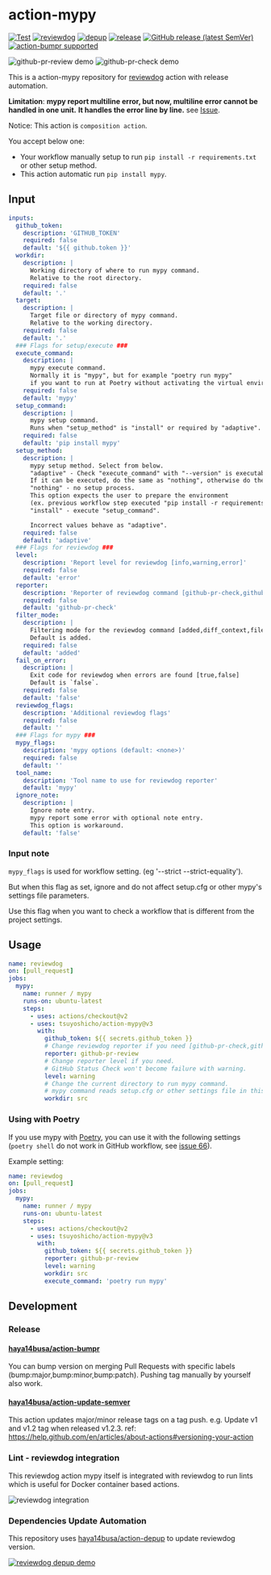 # action-mypy

[![Test](https://github.com/tsuyoshicho/action-mypy/workflows/Test/badge.svg)](https://github.com/tsuyoshicho/action-mypy/actions?query=workflow%3ATest)
[![reviewdog](https://github.com/tsuyoshicho/action-mypy/workflows/reviewdog/badge.svg)](https://github.com/tsuyoshicho/action-mypy/actions?query=workflow%3Areviewdog)
[![depup](https://github.com/tsuyoshicho/action-mypy/workflows/depup/badge.svg)](https://github.com/tsuyoshicho/action-mypy/actions?query=workflow%3Adepup)
[![release](https://github.com/tsuyoshicho/action-mypy/workflows/release/badge.svg)](https://github.com/tsuyoshicho/action-mypy/actions?query=workflow%3Arelease)
[![GitHub release (latest SemVer)](https://img.shields.io/github/v/release/tsuyoshicho/action-mypy?logo=github&sort=semver)](https://github.com/tsuyoshicho/action-mypy/releases)
[![action-bumpr supported](https://img.shields.io/badge/bumpr-supported-ff69b4?logo=github&link=https://github.com/haya14busa/action-bumpr)](https://github.com/haya14busa/action-bumpr)

![github-pr-review demo](https://user-images.githubusercontent.com/96727/101124511-93c38700-363a-11eb-9a3c-899e7052e60b.png)
![github-pr-check demo](https://user-images.githubusercontent.com/96727/101124474-83131100-363a-11eb-990f-0824dc13f3e1.png)

This is a action-mypy repository for [reviewdog](https://github.com/reviewdog/reviewdog) action with release automation.

**Limitation**:
**mypy report multiline error, but now, multiline error cannot be handled in one unit.**
**It handles the error line by line.**
see [Issue](https://github.com/tsuyoshicho/action-mypy/issues/38).

Notice:
This action is `composition action`.

You accept below one:

- Your workflow manually setup to run `pip install -r requirements.txt` or other setup method.
- This action automatic run `pip install mypy`.

## Input

```yaml
inputs:
  github_token:
    description: 'GITHUB_TOKEN'
    required: false
    default: '${{ github.token }}'
  workdir:
    description: |
      Working directory of where to run mypy command.
      Relative to the root directory.
    required: false
    default: '.'
  target:
    description: |
      Target file or directory of mypy command.
      Relative to the working directory.
    required: false
    default: '.'
  ### Flags for setup/execute ###
  execute_command:
    description: |
      mypy execute command.
      Normally it is "mypy", but for example "poetry run mypy"
      if you want to run at Poetry without activating the virtual environment.
    required: false
    default: 'mypy'
  setup_command:
    description: |
      mypy setup command.
      Runs when "setup_method" is "install" or required by "adaptive".
    required: false
    default: 'pip install mypy'
  setup_method:
    description: |
      mypy setup method. Select from below.
      "adaptive" - Check "execute_command" with "--version" is executable.
      If it can be executed, do the same as "nothing", otherwise do the same as "install".
      "nothing" - no setup process.
      This option expects the user to prepare the environment
      (ex. previous workflow step executed "pip install -r requirements.txt").
      "install" - execute "setup_command".

      Incorrect values behave as "adaptive".
    required: false
    default: 'adaptive'
  ### Flags for reviewdog ###
  level:
    description: 'Report level for reviewdog [info,warning,error]'
    required: false
    default: 'error'
  reporter:
    description: 'Reporter of reviewdog command [github-pr-check,github-pr-review].'
    required: false
    default: 'github-pr-check'
  filter_mode:
    description: |
      Filtering mode for the reviewdog command [added,diff_context,file,nofilter].
      Default is added.
    required: false
    default: 'added'
  fail_on_error:
    description: |
      Exit code for reviewdog when errors are found [true,false]
      Default is `false`.
    required: false
    default: 'false'
  reviewdog_flags:
    description: 'Additional reviewdog flags'
    required: false
    default: ''
  ### Flags for mypy ###
  mypy_flags:
    description: 'mypy options (default: <none>)'
    required: false
    default: ''
  tool_name:
    description: 'Tool name to use for reviewdog reporter'
    default: 'mypy'
  ignore_note:
    description: |
      Ignore note entry.
      mypy report some error with optional note entry.
      This option is workaround.
    default: 'false'
```

### Input note

`mypy_flags` is used for workflow setting. (eg '--strict --strict-equality').

But when this flag as set, ignore and do not affect setup.cfg or other mypy's settings file parameters.

Use this flag when you want to check a workflow that is different from the project settings.

## Usage

```yaml
name: reviewdog
on: [pull_request]
jobs:
  mypy:
    name: runner / mypy
    runs-on: ubuntu-latest
    steps:
      - uses: actions/checkout@v2
      - uses: tsuyoshicho/action-mypy@v3
        with:
          github_token: ${{ secrets.github_token }}
          # Change reviewdog reporter if you need [github-pr-check,github-check,github-pr-review].
          reporter: github-pr-review
          # Change reporter level if you need.
          # GitHub Status Check won't become failure with warning.
          level: warning
          # Change the current directory to run mypy command.
          # mypy command reads setup.cfg or other settings file in this path.
          workdir: src
```

### Using with Poetry

If you use mypy with [Poetry](https://github.com/python-poetry/poetry), you can use it with the following settings (`poetry shell` do not work in GitHub workflow, see [issue 66](https://github.com/tsuyoshicho/action-mypy/issues/66)).

Example setting:

```yaml
name: reviewdog
on: [pull_request]
jobs:
  mypy:
    name: runner / mypy
    runs-on: ubuntu-latest
    steps:
      - uses: actions/checkout@v2
      - uses: tsuyoshicho/action-mypy@v3
        with:
          github_token: ${{ secrets.github_token }}
          reporter: github-pr-review
          level: warning
          workdir: src
          execute_command: 'poetry run mypy'
```

## Development

### Release

#### [haya14busa/action-bumpr](https://github.com/haya14busa/action-bumpr)
You can bump version on merging Pull Requests with specific labels (bump:major,bump:minor,bump:patch).
Pushing tag manually by yourself also work.

#### [haya14busa/action-update-semver](https://github.com/haya14busa/action-update-semver)

This action updates major/minor release tags on a tag push. e.g. Update v1 and v1.2 tag when released v1.2.3.
ref: https://help.github.com/en/articles/about-actions#versioning-your-action

### Lint - reviewdog integration

This reviewdog action mypy itself is integrated with reviewdog to run lints
which is useful for Docker container based actions.

![reviewdog integration](https://user-images.githubusercontent.com/3797062/72735107-7fbb9600-3bde-11ea-8087-12af76e7ee6f.png)

### Dependencies Update Automation
This repository uses [haya14busa/action-depup](https://github.com/haya14busa/action-depup) to update
reviewdog version.

[![reviewdog depup demo](https://user-images.githubusercontent.com/3797062/73154254-170e7500-411a-11ea-8211-912e9de7c936.png)](https://github.com/reviewdog/action-template/pull/6)
